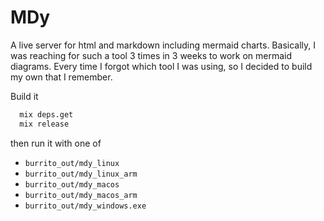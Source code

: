 # MDy

A live server for html and markdown including mermaid charts.
Basically, I was reaching for such a tool 3 times in 3 weeks to work on mermaid diagrams.
Every time I forgot which tool I was using, so I decided to build my own that I remember.

Build it

```bash
  mix deps.get
  mix release
```

then run it with one of

 * `burrito_out/mdy_linux`
 * `burrito_out/mdy_linux_arm`
 * `burrito_out/mdy_macos`
 * `burrito_out/mdy_macos_arm`
 * `burrito_out/mdy_windows.exe`
